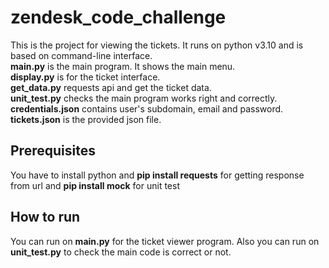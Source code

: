 # zendesk_code_challenge
This is the project for viewing the tickets. It runs on python v3.10 and is based on command-line interface.  
**main.py** is the main program. It shows the main menu.  
**display.py** is for the ticket interface.  
**get_data.py** requests api and get the ticket data.   
**unit_test.py** checks the main program works right and correctly.  
**credentials.json** contains user's subdomain, email and password.   
**tickets.json** is the provided json file.

## Prerequisites
You have to install python and **pip install requests** for getting response from url and **pip install mock** for unit test

## How to run
You can run on **main.py** for the ticket viewer program. Also you can run on **unit_test.py** to check the main code is correct or not.
